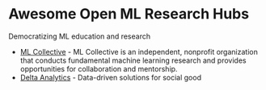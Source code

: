 # Awesome Open ML Research Hubs
Democratizing ML education and research

- [ML Collective](http://mlcollective.org/) - ML Collective is an independent, nonprofit organization that conducts fundamental machine learning research and provides opportunities for collaboration and mentorship.
- [Delta Analytics](http://www.deltanalytics.org/) - Data-driven solutions for social good
